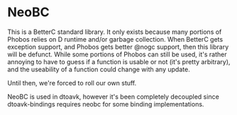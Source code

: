 # NeoBC

This is a BetterC standard library. It only exists because many portions of
Phobos relies on D runtime and/or garbage collection. When BetterC gets
exception support, and Phobos gets better @nogc support, then this library will
be defunct. While some portions of Phobos can still be used, it's rather
annoying to have to guess if a function is usable or not (it's pretty
arbitrary), and the useability of a function could change with any update.

Until then, we're forced to roll our own stuff.

NeoBC is used in dtoavk, however it's been completely decoupled since
dtoavk-bindings requires neobc for some binding implementations.

